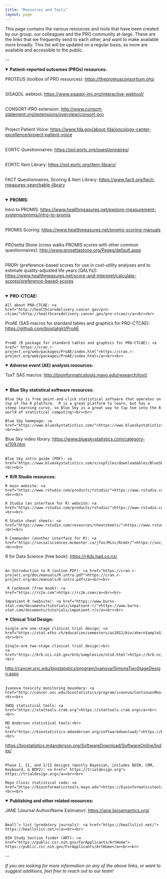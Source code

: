 ```yaml
---
title: "Resources and Tools"
layout: page
---
```

  
This page contains the various resources and tools that have been created by our group, our colleagues and the PRO community at-large. These are the links that we frequently send to each other, and want to make available more broadly. This list will be updated on a regular basis, as more are available and accessible to the public.

--
<details open>
  <summary><b>Patient-reported outcomes (PROs) resources:</b></summary>
  
  PROTEUS (toolbox of PRO resources): <a href="https://theproteusconsortium.org/">https://theproteusconsortium.org/</a><br><br>
    
  SISAQOL webtool: <a href="https://www.sisaqol-imi.org/interactive-webtool/">https://www.sisaqol-imi.org/interactive-webtool/</a><br><br>
  
CONSORT-PRO extension: <a href="http://www.consort-statement.org/extensions/overview/consort-pro">http://www.consort-statement.org/extensions/overview/consort-pro</a><br><br>

  Project Patient Voice: <a href="https://www.fda.gov/about-fda/oncology-center-excellence/project-patient-voice">https://www.fda.gov/about-fda/oncology-center-excellence/project-patient-voice</a><br><br>

  EORTC Questionnaires: <a href="https://qol.eortc.org/questionnaires/">https://qol.eortc.org/questionnaires/</a><br><br>

   EORTC Item Library: <a href="https://qol.eortc.org/item-library/">https://qol.eortc.org/item-library/</a><br><br>

  FACT Questionnaires, Scoring & Item Library: <a href="https://www.facit.org/facit-measures-searchable-library">https://www.facit.org/facit-measures-searchable-library</a><br><br>
  
</details>

<details open>
  <summary><b>PROMIS:</b></summary>
  
  Intro to PROMIS: <a href="https://www.healthmeasures.net/explore-measurement-systems/promis/intro-to-promis">https://www.healthmeasures.net/explore-measurement-systems/promis/intro-to-promis</a><br><br>
    
  PROMIS Scoring: <a href="https://www.healthmeasures.net/promis-scoring-manuals">https://www.healthmeasures.net/promis-scoring-manuals</a><br><br>
  
PROsetta Stone (cross walks PROMIS scores with other common questionnaires): <a href=" http://www.prosettastone.org/Pages/default.aspx"> http://www.prosettastone.org/Pages/default.aspx</a><br><br>

  PROPr (preference-based scores for use in cost-utility analyses and to estimate quality-adjusted life years [QALYs]): <a href="https://www.healthmeasures.net/score-and-interpret/calculate-scores/preference-based-scores">https://www.healthmeasures.net/score-and-interpret/calculate-scores/preference-based-scores</a><br><br>

</details>

<details open>
  <summary><b>PRO-CTCAE:</b></summary>
  
    All about PRO-CTCAE: <a href="http://healthcaredelivery.cancer.gov/pro-ctcae/">http://healthcaredelivery.cancer.gov/pro-ctcae/</a><br><br>
    
  ProAE (SAS macros for standard tables and graphics for PRO-CTCAE): <a href="https://github.com/biostatgirl/ProAE">https://github.com/biostatgirl/ProAE</a><br><br>
  
	ProAE (R package for standard tables and graphics for PRO-CTCAE): <a href=" https://cran.r-project.org/web/packages/ProAE/index.html">https://cran.r-project.org/web/packages/ProAE/index.html</a><br><br>

</details>

<details open>
  <summary><b>Adverse event (AE) analysis resources:</b></summary>
  
  ToxT SAS macros: <a href="http://bioinformaticstools.mayo.edu/research/toxt/">http://bioinformaticstools.mayo.edu/research/toxt/</a><br><br>
    
</details>

<details open>
  <summary><b>Blue Sky statistical software resources:</b></summary>
  
    Blue Sky is free point-and-click statistical software that operates on top of the R platform.  R is a great platform to learn, but has a steep learning curve, so Blue Sky is a great way to tip toe into the R world of statistical computing!<br><br>
    
    Blue Sky homepage: <a href="https://www.blueskystatistics.com/">https://www.blueskystatistics.com/</a><br><br>
    
 Blue Sky video library: <a href="https://www.blueskystatistics.com/category-s/109.htm"> https://www.blueskystatistics.com/category-s/109.htm</a><br><br>
  
	Blue Sky intro guide (PDF): <a href="https://www.blueskystatistics.com/v/vspfiles/downloadables/BlueSky_Statistics_7.1_Intro_Guide.pdf">https://www.blueskystatistics.com/v/vspfiles/downloadables/BlueSky_Statistics_7.1_Intro_Guide.pdf</a><br><br>

</details>

<details open>
  <summary><b>R/R Studio resources:</b></summary>
  
    R main website: <a href="https://www.rstudio.com/products/rstudio/">https://www.rstudio.com/products/rstudio/a><br><br>
    
    R Studio (an interface for R) website: <a href="https://www.rstudio.com/products/rstudio/">https://www.rstudio.com/products/rstudio/</a><br><br>
  
	R Studio cheat sheets: <a href="https://www.rstudio.com/resources/cheatsheets/">https://www.rstudio.com/resources/cheatsheets/</a><br><br>
	
	R Commander (another interface for R): <a href="https://socialsciences.mcmaster.ca/jfox/Misc/Rcmdr/">https://socialsciences.mcmaster.ca/jfox/Misc/Rcmdr/a><br><br>
    
  R for Data Science (free book): <a href="https://r4ds.had.co.nz/">https://r4ds.had.co.nz/</a><br><br>
  
	An Introduction to R (online PDF): <a href="https://cran.r-project.org/doc/manuals/R-intro.pdf">https://cran.r-project.org/doc/manuals/R-intro.pdf</a><br><br>
	
	 R Cookbook (free book): <a href="https://rc2e.com">https://rc2e.com</a><br><br>
  
	Impatient R (website): <a href="https://www.burns-stat.com/documents/tutorials/impatient-r/">https://www.burns-stat.com/documents/tutorials/impatient-r/</a><br><br>

  </details>

<details open>
  <summary><b>Clinical Trial Design:</b></summary>
  
    Single-arm one-stage clinical trial design: <a href="https://stat.ethz.ch/education/semesters/as2012/bio/ahernSampleSize.pdf">https://stat.ethz.ch/education/semesters/as2012/bio/ahernSampleSize.pdf</a><br><br>
    
    Single-arm two-stage clinical trial design:<br> 
    <a href="https://brb.nci.nih.gov/brb/samplesize/otsd.html">https://brb.nci.nih.gov/brb/samplesize/otsd.html</a><br>
<a href="http://cancer.unc.edu/biostatistics/program/ivanova/SimonsTwoStageDesign.aspx">http://cancer.unc.edu/biostatistics/program/ivanova/SimonsTwoStageDesign.aspx</a><br><br>
      
	Ivanova toxicity monitoring boundary: <a href="http://cancer.unc.edu/biostatistics/program/ivanova/ContinuosMonitoringForToxicity.aspx">http://cancer.unc.edu/biostatistics/program/ivanova/ContinuosMonitoringForToxicity.aspx</a><br><br>
	
	SWOG statistical tools: <a href="https://stattools.crab.org">https://stattools.crab.org</a><br><br>
    
    MD Anderson statistical tools:<br>
    <a href="https://biostatistics.mdanderson.org/softwaredownload/">https://biostatistics.mdanderson.org/softwaredownload/</a><br>
<a href="https://biostatistics.mdanderson.org/SoftwareDownload/SoftwareOnline/Index/">https://biostatistics.mdanderson.org/SoftwareDownload/SoftwareOnline/Index/</a><br><br>
  
	Phase I, II, and I/II designs (mostly Bayesian, includes BOIN, CRM, Keyboard, & BOP2): <a href=" https://trialdesign.org"> https://trialdesign.org</a><br><br>
	
	Mayo Clinic statistical code: <a href="https://bioinformaticstools.mayo.edu">https://bioinformaticstools.mayo.edu</a><br><br>
  
</details>

<details open>
  <summary><b>Publishing and other related resources:</b></summary>
  
  JANE (Journal Author/Name Estimator): <a href="https://jane.biosemantics.org/">https://jane.biosemantics.org/</a><br><br>
    
    Beall’s list (predatory journals): <a href="https://beallslist.net/"> https://beallslist.net/</a><br><br>
    
    NIH Study Section finder (ART): <a href="https://public.csr.nih.gov/ForApplicants/ArtHome"> https://public.csr.nih.gov/ForApplicants/ArtHome</a><br><br>
    
</details>
--

<i>If you are looking for more information on any of the above links, or want to suggest additions, feel free to reach out to our team!</i>
